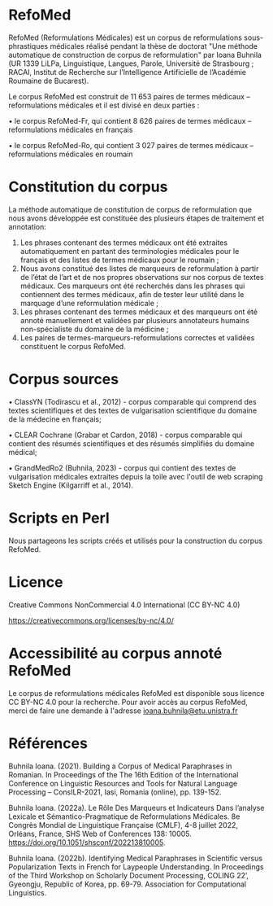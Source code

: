 # RefoMed

RefoMed (Reformulations Médicales) est un corpus de reformulations sous-phrastiques médicales réalisé pendant la thèse de doctorat "Une méthode automatique de construction de corpus de reformulation" par Ioana Buhnila (UR 1339 LiLPa, Linguistique, Langues, Parole, Université de Strasbourg ; RACAI, Institut de Recherche sur l’Intelligence Artificielle de l’Académie Roumaine de Bucarest).

Le corpus RefoMed est construit de 11 653 paires de termes médicaux – reformulations médicales et il est divisé en deux parties : 

•	le corpus RefoMed-Fr, qui contient 8 626 paires de termes médicaux – reformulations médicales en français

•	le corpus RefoMed-Ro, qui contient 3 027 paires de termes médicaux – reformulations médicales en roumain

# Constitution du corpus

La méthode automatique de constitution de corpus de reformulation que nous avons développée est constituée des plusieurs étapes de traitement et annotation:
1. Les phrases contenant des termes médicaux ont été extraites automatiquement en partant des terminologies médicales pour le français et des listes de termes médicaux pour le roumain ;
2. Nous avons constitué des listes de marqueurs de reformulation à partir de l’état de l’art et de nos propres observations sur nos corpus de textes médicaux. Ces marqueurs ont été recherchés dans les phrases qui contiennent des termes médicaux, afin de tester leur utilité dans le marquage d’une reformulation médicale ;
3. Les phrases contenant des termes médicaux et des marqueurs ont été annoté manuellement et validées par plusieurs annotateurs humains non-spécialiste du domaine de la médicine ;
4. Les paires de termes-marqueurs-reformulations correctes et validées constituent le corpus RefoMed.

# Corpus sources
•	ClassYN (Todirascu et al., 2012) - corpus comparable qui comprend des textes scientifiques et des textes de vulgarisation scientifique du domaine de la médecine en français;

•	CLEAR Cochrane (Grabar et Cardon, 2018) - corpus comparable qui contient des résumés scientifiques et des résumés simplifiés du domaine médical;

•	GrandMedRo2 (Buhnila, 2023) - corpus qui contient des textes de vulgarisation médicales extraites depuis la toile avec l'outil de web scraping Sketch Engine  (Kilgarriff et al., 2014).

# Scripts en Perl
Nous partageons les scripts créés et utilisés pour la construction du corpus RefoMed.

# Licence
Creative Commons NonCommercial 4.0 International (CC BY-NC 4.0)

https://creativecommons.org/licenses/by-nc/4.0/ 

# Accessibilité au corpus annoté RefoMed

Le corpus de reformulations médicales RefoMed est disponible sous licence CC BY-NC 4.0 pour la recherche.
Pour avoir accès au corpus RefoMed, merci de faire une demande à l'adresse ioana.buhnila@etu.unistra.fr

# Références

Buhnila Ioana. (2021). Building a Corpus of Medical Paraphrases in Romanian. In Proceedings of the The 16th Edition of the International Conference on Linguistic Resources and Tools for Natural Language Processing – ConsILR-2021, Iasi, Romania (online), pp. 139-152.

Buhnila Ioana. (2022a). Le Rôle Des Marqueurs et Indicateurs Dans l’analyse Lexicale et Sémantico-Pragmatique de Reformulations Médicales. 8e Congrès Mondial de Linguistique Française (CMLF), 4-8 juillet 2022, Orléans, France, SHS Web of Conferences 138: 10005. https://doi.org/10.1051/shsconf/202213810005.

Buhnila Ioana. (2022b). Identifying Medical Paraphrases in Scientific versus Popularization Texts in French for Laypeople Understanding. In Proceedings of the Third Workshop on Scholarly Document Processing, COLING 22’, Gyeongju, Republic of Korea, pp. 69-79. Association for Computational Linguistics.
